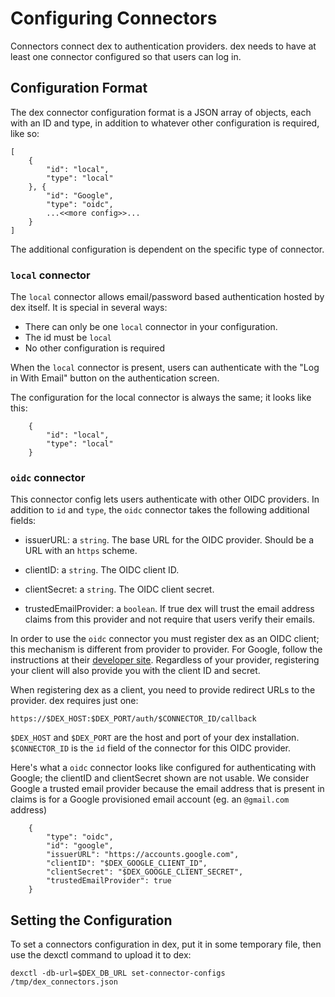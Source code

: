 # Configuring Connectors

Connectors connect dex to authentication providers. dex needs to have at least one connector configured so that users can log in.

## Configuration Format

The dex connector configuration format is a JSON array of objects, each with an ID and type, in addition to whatever other configuration is required, like so:

```
[
    {
        "id": "local",
        "type": "local"
    }, {
        "id": "Google",
        "type": "oidc",
        ...<<more config>>...
    } 
]
```

The additional configuration is dependent on the specific type of connector.

### `local` connector

The `local` connector allows email/password based authentication hosted by dex itself. It is special in several ways:

* There can only be one `local` connector in your configuration.
* The id must be `local`
* No other configuration is required

When the `local` connector is present, users can authenticate with the "Log in With Email" button on the authentication screen.

The configuration for the local connector is always the same; it looks like this:

```
    {
        "id": "local",
        "type": "local"
    }
```

### `oidc` connector

This connector config lets users authenticate with other OIDC providers. In addition to `id` and `type`, the `oidc` connector takes the following additional fields:

* issuerURL: a `string`. The base URL for the OIDC provider. Should be a URL with an `https` scheme.

* clientID: a `string`. The OIDC client ID.

* clientSecret: a `string`. The OIDC client secret.

* trustedEmailProvider: a `boolean`. If true dex will trust the email address claims from this provider and not require that users verify their emails.

In order to use the `oidc` connector you must register dex as an OIDC client; this mechanism is different from provider to provider. For Google, follow the instructions at their [developer site](https://developers.google.com/identity/protocols/OpenIDConnect?hl=en). Regardless of your provider, registering your client will also provide you with the client ID and secret.

When registering dex as a client, you need to provide redirect URLs to the provider. dex requires just one:

```
https://$DEX_HOST:$DEX_PORT/auth/$CONNECTOR_ID/callback
```

`$DEX_HOST` and `$DEX_PORT` are the host and port of your dex installation. `$CONNECTOR_ID` is the `id` field of the connector for this OIDC provider.

Here's what a `oidc` connector looks like configured for authenticating with Google; the clientID and clientSecret shown are not usable. We consider Google a trusted email provider because the email address that is present in claims is for a Google provisioned email account (eg. an `@gmail.com` address)

```
    {
        "type": "oidc",
        "id": "google",
        "issuerURL": "https://accounts.google.com",
        "clientID": "$DEX_GOOGLE_CLIENT_ID",
        "clientSecret": "$DEX_GOOGLE_CLIENT_SECRET",
        "trustedEmailProvider": true
    }
```

## Setting the Configuration

To set a connectors configuration in dex, put it in some temporary file, then use the dexctl command to upload it to dex:

```
dexctl -db-url=$DEX_DB_URL set-connector-configs /tmp/dex_connectors.json
```
